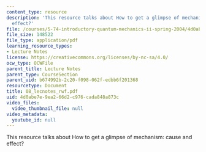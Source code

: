 ```yaml
---
content_type: resource
description: 'This resource talks about How to get a glimpse of mechanism: cause and
  effect?'
file: /courses/5-74-introductory-quantum-mechanics-ii-spring-2004/4d0abe7e9ea266d2c976cada848a873c_08_lecnotes_rwf.pdf
file_size: 148522
file_type: application/pdf
learning_resource_types:
- Lecture Notes
license: https://creativecommons.org/licenses/by-nc-sa/4.0/
ocw_type: OCWFile
parent_title: Lecture Notes
parent_type: CourseSection
parent_uid: b674992b-2c20-f098-062f-edbb6f201368
resourcetype: Document
title: 08_lecnotes_rwf.pdf
uid: 4d0abe7e-9ea2-66d2-c976-cada848a873c
video_files:
  video_thumbnail_file: null
video_metadata:
  youtube_id: null
---
```

This resource talks about How to get a glimpse of mechanism: cause and effect?